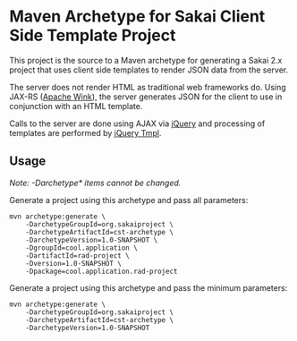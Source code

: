 Maven Archetype for Sakai Client Side Template Project
======================================================
This project is the source to a Maven archetype for generating a Sakai 2.x project
that uses client side templates to render JSON data from the server.

The server does not render HTML as traditional web frameworks do.  Using JAX-RS
([Apache Wink][1]), the server generates JSON for the client to use in conjunction
with an HTML template.

Calls to the server are done using AJAX via [jQuery][2] and processing of templates
are performed by [jQuery Tmpl][3].

Usage
-----
*Note: -Darchetype\* items cannot be changed.*

Generate a project using this archetype and pass all parameters:

	mvn archetype:generate \
		-DarchetypeGroupId=org.sakaiproject \
		-DarchetypeArtifactId=cst-archetype \
		-DarchetypeVersion=1.0-SNAPSHOT \
		-DgroupId=cool.application \
		-DartifactId=rad-project \
        -Dversion=1.0-SNAPSHOT \
        -Dpackage=cool.application.rad-project

Generate a project using this archetype and pass the minimum parameters:

	mvn archetype:generate \
		-DarchetypeGroupId=org.sakaiproject \
		-DarchetypeArtifactId=cst-archetype \
		-DarchetypeVersion=1.0-SNAPSHOT

[1]: http://incubator.apache.org/wink/ "Apache Wink"
[2]: http://jquery.com "jQuery"
[3]: http://api.jquery.com/category/plugins/templates/ "jQuery Tmpl"